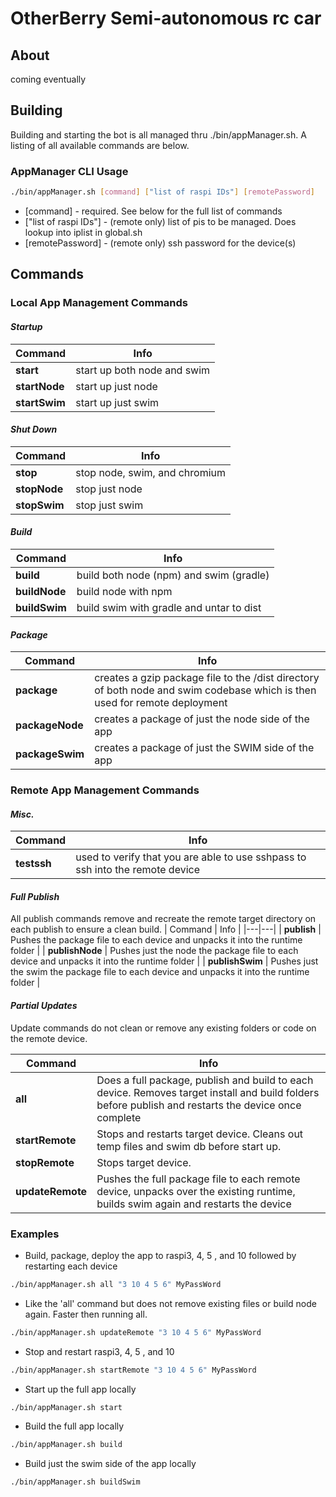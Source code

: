# OtherBerry Semi-autonomous rc car

## About
coming eventually

## Building

Building and starting the bot is all managed thru ./bin/appManager.sh. A listing of all available commands are below.

### AppManager CLI Usage 
```sh
./bin/appManager.sh [command] ["list of raspi IDs"] [remotePassword]
```

* [command] - required. See below for the full list of commands
* ["list of raspi IDs"] - (remote only) list of pis to be managed. Does lookup into iplist in global.sh
* [remotePassword] - (remote only) ssh password for the device(s)

## Commands

### Local App Management Commands

#### *Startup*
| Command | Info | 
|---|---|
| **start** | start up both node and swim |
| **startNode** | start up just node |
| **startSwim** | start up just swim |

#### *Shut Down*
| Command | Info | 
|---|---|
| **stop** | stop node, swim, and chromium |
| **stopNode** | stop just node |
| **stopSwim** | stop just swim |

#### *Build*
| Command | Info | 
|---|---|
| **build** | build both node (npm) and swim (gradle) |
| **buildNode** | build node with npm |
| **buildSwim** | build swim with gradle and untar to dist|

#### *Package*
| Command | Info | 
|---|---|
| **package** | creates a gzip package file to the /dist directory of both node and swim codebase which is then used for remote deployment |
| **packageNode** | creates a package of just the node side of the app |
| **packageSwim** | creates a package of just the SWIM side of the app |

### Remote App Management Commands

#### *Misc.*
| Command | Info | 
|---|---|
| **testssh** | used to verify that you are able to use sshpass to ssh into the remote device |


#### *Full Publish*
All publish commands remove and recreate the remote target directory on each publish to ensure a clean build.
| Command | Info | 
|---|---|
| **publish** | Pushes the package file to each device and unpacks it into the runtime folder |
| **publishNode** | Pushes just the node the package file to each device and unpacks it into the runtime folder |
| **publishSwim** | Pushes just the swim the package file to each device and unpacks it into the runtime folder |

#### *Partial Updates*
Update commands do not clean or remove any existing folders or code on the remote device.

| Command | Info | 
|---|---|
| **all** | Does a full package, publish and build to each device. Removes target install and build folders before publish and restarts the device once complete |
| **startRemote** | Stops and restarts target device. Cleans out temp files and swim db before start up. |
| **stopRemote** | Stops target device. |
| **updateRemote** | Pushes the full package file to each remote device, unpacks over the existing runtime, builds swim again and restarts the device |


### Examples 

* Build, package, deploy the app to raspi3, 4, 5 , and 10 followed by restarting each device
```sh
./bin/appManager.sh all "3 10 4 5 6" MyPassWord
```

* Like the 'all' command but does not remove existing files or build node again. Faster then running all.
```sh
./bin/appManager.sh updateRemote "3 10 4 5 6" MyPassWord
```

* Stop and restart raspi3, 4, 5 , and 10
```sh
./bin/appManager.sh startRemote "3 10 4 5 6" MyPassWord
```
* Start up the full app locally
```sh
./bin/appManager.sh start
```

* Build the full app locally
```sh
./bin/appManager.sh build
```

* Build just the swim side of the app locally
```sh
./bin/appManager.sh buildSwim
```

